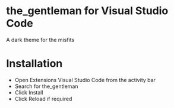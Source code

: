 # the_gentleman for Visual Studio Code
A dark theme for the misfits

# Installation
 - Open Extensions Visual Studio Code from the activity bar
 - Search for the_gentleman
 - Click Install
 - Click Reload if required